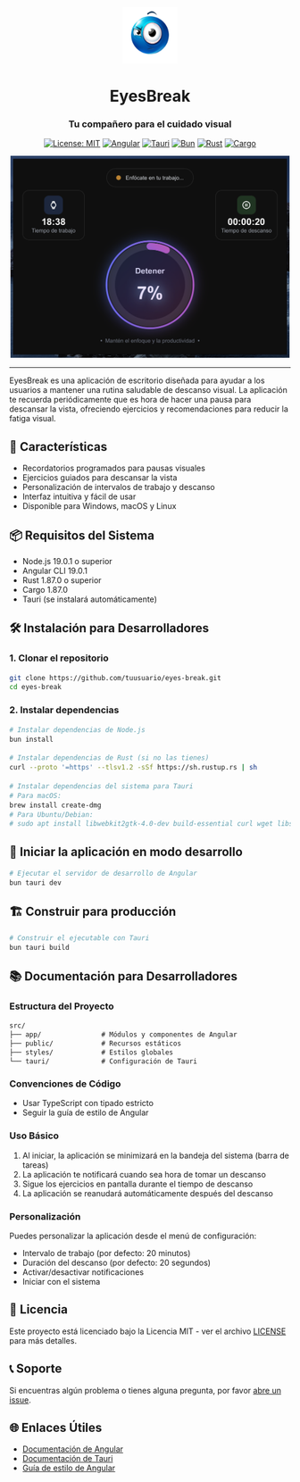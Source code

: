 <div align="center">

  <img src="./public/icon.png" alt="Menubar app with Tauri" width="100" />
  <h1>EyesBreak</h1>

  <h3>Tu compañero para el cuidado visual</h3>
  
  [![License: MIT](https://img.shields.io/badge/License-MIT-yellow.svg)](https://opensource.org/licenses/MIT)
  [![Angular](https://img.shields.io/badge/Angular-19.0.1-DD0031?logo=angular)](https://angular.io/)
  [![Tauri](https://img.shields.io/badge/Tauri-2.0.0-FFC131?logo=tauri&logoColor=white)](https://tauri.app/)
  [![Bun](https://img.shields.io/badge/Bun-1.2.0-FFC131?logo=bun&logoColor=white)](https://bun.sh/)
  [![Rust](https://img.shields.io/badge/Rust-1.87.0-FFC131?logo=rust&logoColor=white)](https://www.rust-lang.org/)
  [![Cargo](https://img.shields.io/badge/Cargo-1.87.0-FFC131?logo=cargo&logoColor=white)](https://www.rust-lang.org/)

  <p align="center">
    <img src="./screenshot.png" alt="Menubar app with Tauri" width="500" />
  </p>
</div>

---

EyesBreak es una aplicación de escritorio diseñada para ayudar a los usuarios a mantener una rutina saludable de descanso visual. La aplicación te recuerda periódicamente que es hora de hacer una pausa para descansar la vista, ofreciendo ejercicios y recomendaciones para reducir la fatiga visual.

## 🚀 Características

- Recordatorios programados para pausas visuales
- Ejercicios guiados para descansar la vista
- Personalización de intervalos de trabajo y descanso
- Interfaz intuitiva y fácil de usar
- Disponible para Windows, macOS y Linux

## 📦 Requisitos del Sistema

- Node.js 19.0.1 o superior
- Angular CLI 19.0.1
- Rust 1.87.0 o superior
- Cargo 1.87.0
- Tauri (se instalará automáticamente)

## 🛠️ Instalación para Desarrolladores

### 1. Clonar el repositorio

```bash
git clone https://github.com/tuusuario/eyes-break.git
cd eyes-break
```

### 2. Instalar dependencias

```bash
# Instalar dependencias de Node.js
bun install

# Instalar dependencias de Rust (si no las tienes)
curl --proto '=https' --tlsv1.2 -sSf https://sh.rustup.rs | sh

# Instalar dependencias del sistema para Tauri
# Para macOS:
brew install create-dmg
# Para Ubuntu/Debian:
# sudo apt install libwebkit2gtk-4.0-dev build-essential curl wget libssl-dev libgtk-3-dev libayatana-appindicator3-dev librsvg2-dev
```

## 🚀 Iniciar la aplicación en modo desarrollo

```bash
# Ejecutar el servidor de desarrollo de Angular
bun tauri dev
```

## 🏗️ Construir para producción

```bash
# Construir el ejecutable con Tauri
bun tauri build
```

## 📚 Documentación para Desarrolladores

### Estructura del Proyecto

```
src/
├── app/               # Módulos y componentes de Angular
├── public/            # Recursos estáticos
├── styles/            # Estilos globales
└── tauri/             # Configuración de Tauri
```

### Convenciones de Código

- Usar TypeScript con tipado estricto
- Seguir la guía de estilo de Angular

### Uso Básico

1. Al iniciar, la aplicación se minimizará en la bandeja del sistema (barra de tareas)
2. La aplicación te notificará cuando sea hora de tomar un descanso
3. Sigue los ejercicios en pantalla durante el tiempo de descanso
4. La aplicación se reanudará automáticamente después del descanso

### Personalización

Puedes personalizar la aplicación desde el menú de configuración:

- Intervalo de trabajo (por defecto: 20 minutos)
- Duración del descanso (por defecto: 20 segundos)
- Activar/desactivar notificaciones
- Iniciar con el sistema

## 📄 Licencia

Este proyecto está licenciado bajo la Licencia MIT - ver el archivo [LICENSE](LICENSE) para más detalles.

## 📞 Soporte

Si encuentras algún problema o tienes alguna pregunta, por favor [abre un issue](https://github.com/tuusuario/eyes-break/issues).

## 🌐 Enlaces Útiles

- [Documentación de Angular](https://angular.io/docs)
- [Documentación de Tauri](https://tauri.app/)
- [Guía de estilo de Angular](https://angular.io/guide/styleguide)
